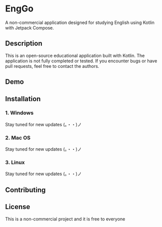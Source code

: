 # EngGo
A non-commercial application designed for studying English using Kotlin with Jetpack Compose. 
## Description
This is an open-source educational application built with Kotlin. The application is not fully completed or tested. If you encounter bugs or have pull requests, feel free to contact the authors.
## Demo
## Installation
### 1. Windows
Stay tuned for new updates (。・・)ノ
### 2. Mac OS
Stay tuned for new updates (。・・)ノ
### 3. Linux
Stay tuned for new updates (。・・)ノ
## Contributing
## License
This is a non-commercial project and it is free to everyone
